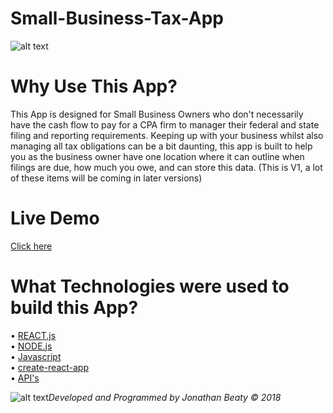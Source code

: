 # Small-Business-Tax-App
![alt text](https://fm.cnbc.com/applications/cnbc.com/resources/img/editorial/2018/04/16/105134927-Smallbusiness-GettyImages-478660097.1910x1000.jpg)

# Why Use This App?
This App is designed for Small Business Owners who don't necessarily have the cash flow to pay for a CPA firm to manager their federal and state filing and reporting requirements. Keeping up with your business whilst also managing all tax obligations can be a bit daunting, this app is built to help you as the business owner have one location where it can outline when filings are due, how much you owe, and can store this data. (This is V1, a lot of these items will be coming in later versions)

# Live Demo
[Click here](https://immense-mountain-22076.herokuapp.com/)

# What Technologies were used to build this App? 
• [REACT.js](https://reactjs.org/)</br>
• [NODE.js](https://nodejs.org/en/)</br>
• [Javascript](https://www.javascript.com/)</br>
• [create-react-app](https://github.com/facebook/create-react-app)</br>
• [API's](https://en.wikipedia.org/wiki/Application_programming_interface)</br> 

![alt text](https://c1.staticflickr.com/1/904/41897000462_f1efd4ffbc_t.jpg)<i>Developed and Programmed by Jonathan Beaty &copy; 2018</i>
